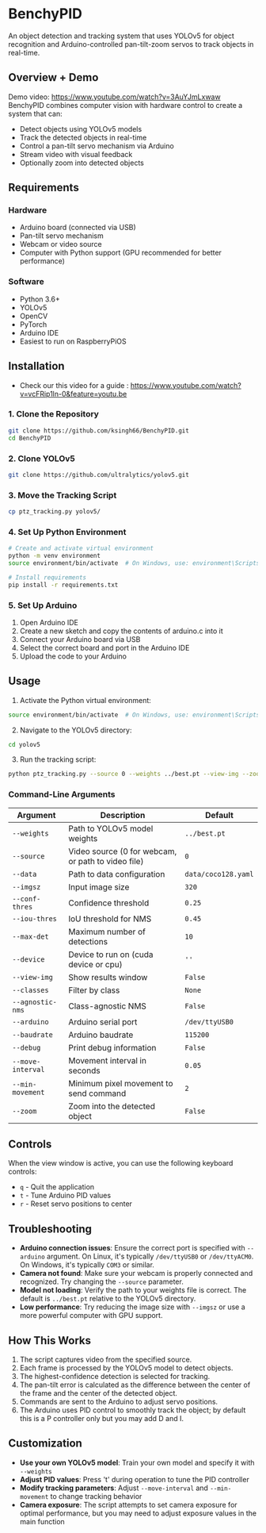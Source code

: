 ﻿# BenchyPID

An object detection and tracking system that uses YOLOv5 for object recognition and Arduino-controlled pan-tilt-zoom servos to track objects in real-time.

## Overview + Demo

Demo video: https://www.youtube.com/watch?v=3AuYJmLxwaw
BenchyPID combines computer vision with hardware control to create a system that can:

- Detect objects using YOLOv5 models
- Track the detected objects in real-time
- Control a pan-tilt servo mechanism via Arduino
- Stream video with visual feedback
- Optionally zoom into detected objects

## Requirements

### Hardware

- Arduino board (connected via USB)
- Pan-tilt servo mechanism
- Webcam or video source
- Computer with Python support (GPU recommended for better performance)

### Software

- Python 3.6+
- YOLOv5
- OpenCV
- PyTorch
- Arduino IDE
- Easiest to run on RaspberryPiOS

## Installation

- Check our this video for a guide : https://www.youtube.com/watch?v=vcFRip1ln-0&feature=youtu.be

### 1. Clone the Repository

```bash
git clone https://github.com/ksingh66/BenchyPID.git
cd BenchyPID
```

### 2. Clone YOLOv5

```bash
git clone https://github.com/ultralytics/yolov5.git
```

### 3. Move the Tracking Script

```bash
cp ptz_tracking.py yolov5/
```

### 4. Set Up Python Environment

```bash
# Create and activate virtual environment
python -m venv environment
source environment/bin/activate  # On Windows, use: environment\Scripts\activate

# Install requirements
pip install -r requirements.txt
```

### 5. Set Up Arduino

1. Open Arduino IDE
2. Create a new sketch and copy the contents of arduino.c into it
3. Connect your Arduino board via USB
4. Select the correct board and port in the Arduino IDE
5. Upload the code to your Arduino

## Usage

1. Activate the Python virtual environment:

```bash
source environment/bin/activate  # On Windows, use: environment\Scripts\activate
```

2. Navigate to the YOLOv5 directory:

```bash
cd yolov5
```

3. Run the tracking script:

```bash
python ptz_tracking.py --source 0 --weights ../best.pt --view-img --zoom
```

### Command-Line Arguments

| Argument          | Description                                        | Default             |
| ----------------- | -------------------------------------------------- | ------------------- |
| `--weights`       | Path to YOLOv5 model weights                       | `../best.pt`        |
| `--source`        | Video source (0 for webcam, or path to video file) | `0`                 |
| `--data`          | Path to data configuration                         | `data/coco128.yaml` |
| `--imgsz`         | Input image size                                   | `320`               |
| `--conf-thres`    | Confidence threshold                               | `0.25`              |
| `--iou-thres`     | IoU threshold for NMS                              | `0.45`              |
| `--max-det`       | Maximum number of detections                       | `10`                |
| `--device`        | Device to run on (cuda device or cpu)              | `''`                |
| `--view-img`      | Show results window                                | `False`             |
| `--classes`       | Filter by class                                    | `None`              |
| `--agnostic-nms`  | Class-agnostic NMS                                 | `False`             |
| `--arduino`       | Arduino serial port                                | `/dev/ttyUSB0`      |
| `--baudrate`      | Arduino baudrate                                   | `115200`            |
| `--debug`         | Print debug information                            | `False`             |
| `--move-interval` | Movement interval in seconds                       | `0.05`              |
| `--min-movement`  | Minimum pixel movement to send command             | `2`                 |
| `--zoom`          | Zoom into the detected object                      | `False`             |

## Controls

When the view window is active, you can use the following keyboard controls:

- `q` - Quit the application
- `t` - Tune Arduino PID values
- `r` - Reset servo positions to center

## Troubleshooting

- **Arduino connection issues**: Ensure the correct port is specified with `--arduino` argument. On Linux, it's typically `/dev/ttyUSB0` or `/dev/ttyACM0`. On Windows, it's typically `COM3` or similar.
- **Camera not found**: Make sure your webcam is properly connected and recognized. Try changing the `--source` parameter.
- **Model not loading**: Verify the path to your weights file is correct. The default is `../best.pt` relative to the YOLOv5 directory.
- **Low performance**: Try reducing the image size with `--imgsz` or use a more powerful computer with GPU support.

## How This Works

1. The script captures video from the specified source.
2. Each frame is processed by the YOLOv5 model to detect objects.
3. The highest-confidence detection is selected for tracking.
4. The pan-tilt error is calculated as the difference between the center of the frame and the center of the detected object.
5. Commands are sent to the Arduino to adjust servo positions.
6. The Arduino uses PID control to smoothly track the object; by default this is a P controller only but you may add D and I.

## Customization

- **Use your own YOLOv5 model**: Train your own model and specify it with `--weights`
- **Adjust PID values**: Press 't' during operation to tune the PID controller
- **Modify tracking parameters**: Adjust `--move-interval` and `--min-movement` to change tracking behavior
- **Camera exposure**: The script attempts to set camera exposure for optimal performance, but you may need to adjust exposure values in the main function
